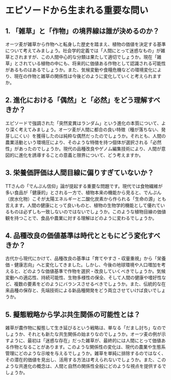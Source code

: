 # エピソードから生まれる重要な問い

## 1. 「雑草」と「作物」の境界線は誰が決めるのか？

オーツ麦が雑草から作物へと転身した歴史を踏まえ、植物の価値を決定する基準について考えてみましょう。社会学的定義では「人間にとって迷惑なもの」が雑草とされますが、この人間中心的な分類は果たして適切でしょうか。現在「雑草」とされている植物の中にも、将来的に価値ある作物として認識される可能性があるものはあるでしょうか。また、気候変動や食糧危機などの環境変化により、現在の作物と雑草の関係性は今後どのように変化していくと考えられますか。

## 2. 進化における「偶然」と「必然」をどう理解すべきか？

エピソードで強調された「突然変異はランダム」という進化の本質について、より深く考えてみましょう。オーツ麦が人間に都合の良い特徴（種が落ちない、発芽しにくい）を獲得したのは純粋な偶然だったのでしょうか。それとも、人間の農業活動という環境圧により、そのような特徴を持つ個体が選択される「必然性」があったのでしょうか。現代の品種改良やゲノム編集技術により、人間が意図的に進化を誘導することの意義と限界について、どう考えますか。

## 3. 栄養価評価は人間目線に偏りすぎていないか？

TTさんの「でんぷん信仰」論が提起する重要な問題です。現代では食物繊維が多い食品が「健康的」とされる一方で、植物本来の機能から見ると、でんぷん（炭水化物）こそが太陽エネルギーと二酸化炭素から作られる「生命の源」とも言えます。人間の健康にとって良いものと、植物の生物学的機能として優れているものは必ずしも一致しないのではないでしょうか。このような植物目線の価値観を持つことで、食品や農業に対する理解はどのように変わるでしょうか。

## 4. 品種改良の価値基準は時代とともにどう変化すべきか？

古代から現代にかけて、品種改良の基準は「育てやすさ・収量重視」から「栄養価・健康志向」へと変化してきました。しかし、今後の地球環境や人口増加を考えると、どのような価値基準で作物を選択・改良していくべきでしょうか。気候変動への適応性、持続可能性、生物多様性の保全、そして人間の健康や嗜好性など、複数の要素をどのようにバランスさせるべきでしょうか。また、伝統的な在来品種の保存と、先端技術による新品種開発をどう両立させていけば良いでしょうか。

## 5. 擬態戦略から学ぶ共生関係の可能性とは？

雑草が農作物に擬態して生き延びるという戦略は、単なる「だまし討ち」なのでしょうか、それとも新たな共生関係の始まりなのでしょうか。オーツ麦の例が示すように、最初は「迷惑な存在」だった雑草が、最終的には人間にとって価値ある作物となることがあります。このような関係性の変化は、現代の農業や生態系管理にどのような示唆を与えるでしょうか。雑草を単純に排除するのではなく、その潜在的価値を見出し、活用する方法は考えられないでしょうか。また、このような共進化の概念は、人間と自然の関係性全般にどのような視点を提供するでしょうか。